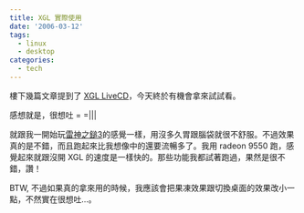 ```yaml
---
title: XGL 實際使用
date: '2006-03-12'
tags:
  - linux
  - desktop
categories:
  - tech
---
```

樓下幾篇文章提到了 [XGL LiveCD](http://yurenju.info/?p=281)，今天終於有機會拿來試試看。  
  
感想就是，很想吐 = =|||  
  
就跟我一開始玩[雷神之鎚3](http://www.idsoftware.com/games/quake/quake3-arena/)的感覺一樣，用沒多久胃跟腦袋就很不舒服。不過效果真的是不錯，而且跑起來比我想像中的還要流暢多了。我用 radeon 9550 跑，感覺起來就跟沒開 XGL 的速度是一樣快的。那些功能我都試著跑過，果然是很不錯，讚！  
  
BTW, 不過如果真的拿來用的時候，我應該會把果凍效果跟切換桌面的效果改小一點，不然實在很想吐…。